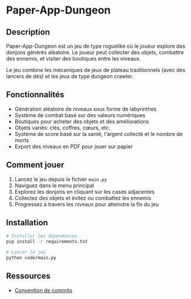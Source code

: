 # Paper-App-Dungeon

## Description

Paper-App-Dungeon est un jeu de type roguelike où le joueur explore des donjons générés aléatoire. Le joueur peut collecter des objets, combattre des ennemis, et visiter des boutiques entre les niveaux.

Le jeu combine les mécaniques de jeux de plateau traditionnels (avec des lancers de dés) et les jeux de type dungeon crawler.

## Fonctionnalités

- Génération aléatoire de niveaux sous forme de labyrinthes
- Système de combat basé sur des valeurs numériques
- Boutiques pour acheter des objets et des améliorations
- Objets variés: clés, coffres, cœurs, etc.
- Système de score basé sur la santé, l'argent collecté et le nombre de morts
- Export des niveaux en PDF pour jouer sur papier

## Comment jouer

1. Lancez le jeu depuis le fichier `main.py`
2. Naviguez dans le menu principal
3. Explorez les donjons en cliquant sur les cases adjacentes
4. Collectez des objets et évitez ou combattez les ennemis
5. Progressez à travers les niveaux pour atteindre la fin du jeu

## Installation

```bash
# Installer les dépendances
pip install -r requirements.txt

# Lancer le jeu
python code/main.py
```

## Ressources

- [Convention de commits](https://www.conventionalcommits.org/fr/v1.0.0/)
